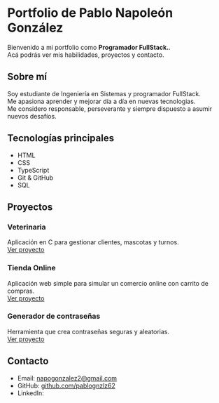 # Portfolio de Pablo Napoleón González

Bienvenido a mi portfolio como **Programador FullStack.**.  
Acá podrás ver mis habilidades, proyectos y contacto.

## Sobre mí

Soy estudiante de Ingeniería en Sistemas y programador FullStack.  
Me apasiona aprender y mejorar día a día en nuevas tecnologias.  
Me considero responsable, perseverante y siempre dispuesto a asumir nuevos desafíos.

## Tecnologías principales

- HTML
- CSS
- TypeScript
- Git & GitHub
- SQL

## Proyectos

### Veterinaria

Aplicación en C para gestionar clientes, mascotas y turnos.  
[Ver proyecto](#)

### Tienda Online

Aplicación web simple para simular un comercio online con carrito de compras.  
[Ver proyecto](#)

### Generador de contraseñas

Herramienta que crea contraseñas seguras y aleatorias.  
[Ver proyecto](#)

## Contacto

- Email: napogonzalez2@gmail.com
- GitHub: [github.com/pablognzlz62](https://github.com/pablognzlz62)
- LinkedIn: [](#)
